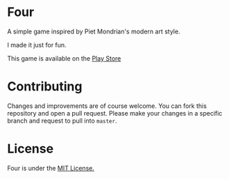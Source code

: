 # Four
A simple game inspired by Piet Mondrian's modern art style.

I made it just for fun.

This game is available on the [Play Store](https://play.google.com/store/apps/details?id=be.ghavelan.four&hl=en)

# Contributing
Changes and improvements are of course welcome. You can fork this repository and open a pull request. Please make your changes in a specific branch and request to pull into `master`.

# License
Four is under the [MIT License.](LICENSE.txt)



